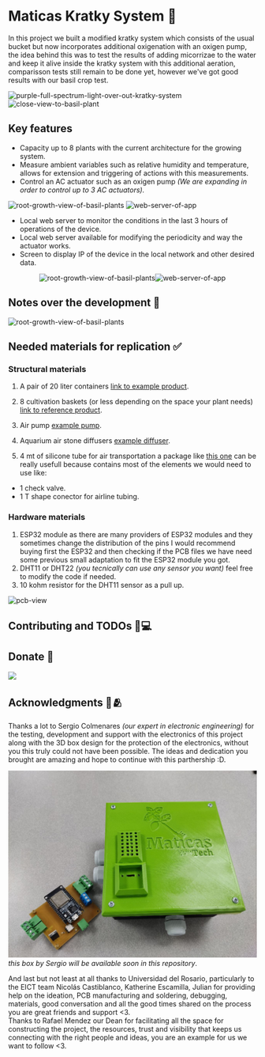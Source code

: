 # Maticas Kratky System 🌱

In this project we built a modified kratky system which consists of the usual bucket but now incorporates additional oxigenation with an oxigen pump, the idea behind this was to test the results of adding micorrizae to the water and keep it alive inside the kratky system with this additional aeration, comparisson tests still remain to be done yet, however we've got good results with our basil crop test.


![purple-full-spectrum-light-over-out-kratky-system](./docs/1.JPG)
![close-view-to-basil-plant](./docs/2.JPG)

## Key features

- Capacity up to 8 plants with the current architecture for the growing system. 
- Measure ambient variables such as relative humidity and temperature, allows for extension and triggering of actions with this measurements.
- Control an AC actuator such as an oxigen pump _(We are expanding in order to control up to 3 AC actuators)._

![root-growth-view-of-basil-plants](./docs/5.JPG)
![web-server-of-app](./docs/web-short.gif)

- Local web server to monitor the conditions in the last 3 hours of operations of the device.
- Local web server available for modifying the periodicity and way the actuator works.
- Screen to display IP of the device in the local network and other desired data. 


<!DOCTYPE html>
<html lang="en">
<head>
<meta charset="UTF-8">
<meta name="viewport" content="width=device-width, initial-scale=1.0">
<title>Image Display</title>
<style>
  .image-row {
    display: flex;
    justify-content: center;
    align-items: center;
  }

  .image-column {
    flex: 1; 
    text-align: center; 
    padding: 5px; /* Optional: adds some space between the images */
    height: auto;
    width: 50%; /* Makes the image fill the column width */
    max-height: 100px;
  }
</style>
</head>
<body>

<div class="image-row">
  <div class="image-column">
    <img src="./docs/5.JPG" alt="root-growth-view-of-basil-plants">
  </div>
  <div class="image-column">
    <img src="./docs/web-short.gif" alt="web-server-of-app">
  </div>
</div>

</body>
</html>



## Notes over the development 📝
![root-growth-view-of-basil-plants](./docs/6.JPG)



## Needed materials for replication ✅
### Structural materials

1. A pair of 20 liter containers [link to example product](https://articulo.mercadolibre.com.co/MCO-861436425-set-x-10-balde-cunete-20-litros-_JM#position=3&search_layout=stack&type=item&tracking_id=a9eae8bf-e021-4639-ab13-fa13d58bef19).

2. 8 cultivation baskets (or less depending on the space your plant needs) [link to reference product](https://www.amazon.com/Hydroponic-Plastic-Cultivation-Planting-Gardening/dp/B08R8LMF6L/ref=sr_1_2?crid=33OS09TYPPLFV&dib=eyJ2IjoiMSJ9.NfalgvycNBMZZM1CF_ESWtjJ-_G-A7rY25RSB5krQUKKu4zvjQOSep1QU8vNXbIBJZi8SxxX1UX_PGTqu9Y3c_O0HlxBX3RvG88J899UqGv6HMJnEB2_HnzHph0q5utguDc6kE3GUgI9agA3PfEJ_iiaWEtEIZAs9WypR67XA2uo8wHGvai6LVUqicH2mOItq_8Ez5xifLfuTdL25kr9XqGLHVQyb09th7wc6r4y1ZBvvjbuNm3003uHhowcbKyp5Qu8dFGKMpfdHdC23SAWrEkK7mI-vT8sbuXWG8rCJaw.tj7JQEGJlyXKRcYd60H6Gh8BUas8VBsp5r49KVKrqL0&dib_tag=se&keywords=cultivation%2Bbaskets&qid=1711304922&sprefix=cultivation%2Bbaskets%2B%2Caps%2C162&sr=8-2&th=1).

3. Air pump [example pump](https://articulo.mercadolibre.com.co/MCO-828833010-motor-acuario-bomba-aire-oxigenador-pecera-sin-ruido-acuario-_JM#is_advertising=true&position=1&search_layout=stack&type=pad&tracking_id=4d639074-c1e2-48ae-9c66-dc5a935c168f&is_advertising=true&ad_domain=VQCATCORE_LST&ad_position=1&ad_click_id=MjVmMDlmNWUtZmMyNC00NzI5LTg3YzItYTk3ZTJmMmUyZjk0).


4. Aquarium air stone diffusers [example diffuser](https://www.amazon.com/Aquarium-Cylinder-Accessories-Aquariums-Hydroponics/dp/B0B5R4DPP4/ref=sr_1_1?crid=1SMPKYZOVELAB&dib=eyJ2IjoiMSJ9.bYox5_LtqWn6su9Wdz4MGksotg5drfPjVbRpfjfV-7IkkrKw_FJmMDLzeYbfXDuNSDt3veWC0XFa6AAccKDn4vQ9qUUU_1QssylXTpPmLcpmMjAbBRaPriJj0xX9hwzNj1CgQbNfhM-tdzv_dWbigJumpz4xnGMrJDGax5xlCFdexQzCXAT5YXj7lvunnvkJHUjLtX1joVtqP0F6c_U1M5tq5ApRwxZfF3eH2JOzDfbZmkIhMfIV7i76dDQLvMg87O9z_dMmFcrkJMMKWhZCCJYrFKIK8w6_JuF3CszubyE.QtLIYJUgAqKs_8v_JvBkuVRv9JHkySblDV2VH8DHTeQ&dib_tag=se&keywords=piedra+difusora+de+ox%C3%ADgeno&qid=1711305222&sprefix=piedra+difusora+de+oxigeno%2Caps%2C150&sr=8-1).

5. 4 mt of silicone tube for air transportation a package like [this one](https://www.amazon.com/Airline-Tubing-Stones-Control-Connectors/dp/B0858ZSP7K/ref=sr_1_3_sspa?crid=3TNESZ93WISKB&dib=eyJ2IjoiMSJ9.sovKH5NJyHOsVmWs2hz6Ht_xFCxORp2X05G5TDa6q2JQL-1VMc0XH-OhBPIdIPjZ2DMqbKdpTYkqdIbC02VWXG6vzabmX_h4eCJGbAI5AEbuA0WyAUsYs2vwRpNiP3D_Uj2Xd3s59SmZShHrKvqzM49QpDzE4bv0fL98o1GpvlKIro7D_Pzl-cutH3pGB4XjRDQpezad1O4Es-3m8iUo_O30XGFjgO5_aJhEMZxsqeP4P3fVncNYsYNqrbthmLjemEVkY4FUC9LfnoOSpl9v1yswrIK7IoVrgauFSmWxGwA.nyoMq-X0ltysEeeU2XZvxWpWu1KCDNhN9zuVRrFSeos&dib_tag=se&keywords=silicone+aquarium+air+tubing&qid=1711305793&sprefix=aquarium+silicone+tub%2Caps%2C180&sr=8-3-spons&sp_csd=d2lkZ2V0TmFtZT1zcF9hdGY&psc=1) can be really usefull because contains most of the elements we would need to use like:
- 1 check valve.
- 1 T shape conector for airline tubing. 

### Hardware materials

1. ESP32 module as there are many providers of ESP32 modules and they sometimes change the distribution of the pins I would recommend buying first the ESP32 and then checking if the PCB files we have need some previous small adaptation to fit the ESP32 module you got.
2. DHT11 or DHT22 _(you tecnically can use any sensor you want)_ feel free to modify the code if needed.
3. 10 kohm resistor for the DHT11 sensor as a pull up. 


![pcb-view](./docs/animation.gif)

## Contributing and TODOs 🔨💻

## Donate 💸

![](./docs/4.JPG)

## Acknowledgments 🤝🫂

Thanks a lot to Sergio Colmenares _(our expert in electronic engineering)_ for the testing, development and support with the electronics of this project along with the 3D box design for the protection of the electronics, without you this truly could not have been possible. The ideas and dedication you brought are amazing and hope to continue with this parthership :D.

![](./docs/electronics-with-box.jpg)
_this box by Sergio will be available soon in this repository_.

And last but not least at all thanks to Universidad del Rosario, particularly to the EICT team Nicolás Castiblanco, Katherine Escamilla, Julian for providing help on the ideation, PCB manufacturing and soldering, debugging, materials, good conversation and all the good times shared on the process you are great friends and support <3.      
Thanks to Rafael Mendez our Dean for facilitating all the space for constructing the project, the resources, trust and visibility that keeps us connecting with the right people and ideas, you are an example for us we want to follow <3.

